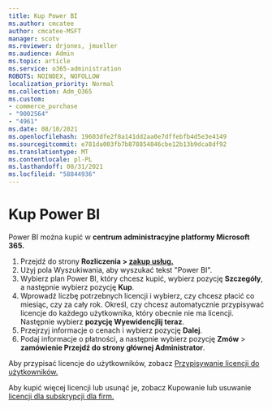 ```yaml
---
title: Kup Power BI
ms.author: cmcatee
author: cmcatee-MSFT
manager: scotv
ms.reviewer: drjones, jmueller
ms.audience: Admin
ms.topic: article
ms.service: o365-administration
ROBOTS: NOINDEX, NOFOLLOW
localization_priority: Normal
ms.collection: Adm_O365
ms.custom:
- commerce_purchase
- "9002564"
- "4961"
ms.date: 08/10/2021
ms.openlocfilehash: 19603dfe2f8a141dd2aa0e7dffebfb4d5e3e4149
ms.sourcegitcommit: e781da003fb7b878854846cbe12b13b9dca8df92
ms.translationtype: MT
ms.contentlocale: pl-PL
ms.lasthandoff: 08/31/2021
ms.locfileid: "58844936"
---
```

# <a name="purchase-power-bi"></a>Kup Power BI

Power BI można kupić w **centrum administracyjne platformy Microsoft 365.**

1. Przejdź do strony **Rozliczenia > [zakup usług.](https://go.microsoft.com/fwlink/p/?linkid=868433)**
2. Użyj pola Wyszukiwania, aby wyszukać tekst "Power BI".
3. Wybierz plan Power BI, który chcesz kupić, wybierz pozycję **Szczegóły**, a następnie wybierz pozycję **Kup**.
4. Wprowadź liczbę potrzebnych licencji i wybierz, czy chcesz płacić co miesiąc, czy za cały rok. Określ, czy chcesz automatycznie przypisywać licencje do każdego użytkownika, który obecnie nie ma licencji. Następnie wybierz **pozycję Wyewidencjlij teraz**.
5. Przejrzyj informacje o cenach i wybierz pozycję **Dalej**.
6. Podaj informacje o płatności, a następnie wybierz pozycję **Zmów**  >  **zamówienie Przejdź do strony głównej Administrator**.

Aby przypisać licencje do użytkowników, zobacz [Przypisywanie licencji do użytkowników.](https://docs.microsoft.com/microsoft-365/admin/manage/assign-licenses-to-users)

Aby kupić więcej licencji lub usunąć je, zobacz Kupowanie lub usuwanie [licencji dla subskrypcji dla firm.](https://docs.microsoft.com/microsoft-365/commerce/licenses/buy-licenses)